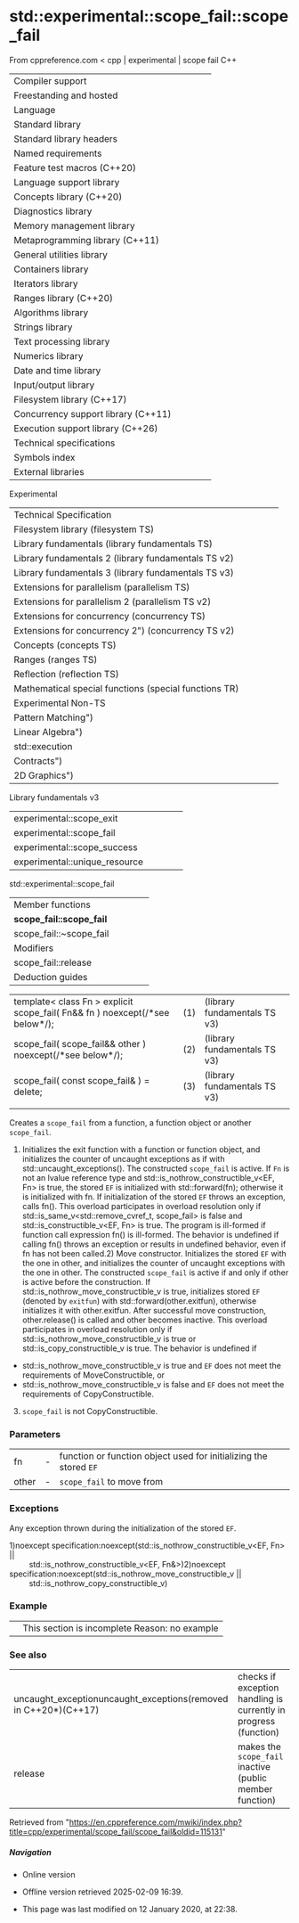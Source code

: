 # std::experimental::scope_fail<EF>::scope_fail

From cppreference.com
< cpp‎ | experimental‎ | scope fail
C++

|  |  |  |  |  |
| --- | --- | --- | --- | --- |
| Compiler support | | | | |
| Freestanding and hosted | | | | |
| Language | | | | |
| Standard library | | | | |
| Standard library headers | | | | |
| Named requirements | | | | |
| Feature test macros (C++20) | | | | |
| Language support library | | | | |
| Concepts library (C++20) | | | | |
| Diagnostics library | | | | |
| Memory management library | | | | |
| Metaprogramming library (C++11) | | | | |
| General utilities library | | | | |
| Containers library | | | | |
| Iterators library | | | | |
| Ranges library (C++20) | | | | |
| Algorithms library | | | | |
| Strings library | | | | |
| Text processing library | | | | |
| Numerics library | | | | |
| Date and time library | | | | |
| Input/output library | | | | |
| Filesystem library (C++17) | | | | |
| Concurrency support library (C++11) | | | | |
| Execution support library (C++26) | | | | |
| Technical specifications | | | | |
| Symbols index | | | | |
| External libraries | | | | |

Experimental

|  |  |  |  |  |
| --- | --- | --- | --- | --- |
| Technical Specification | | | | |
| Filesystem library (filesystem TS) | | | | |
| Library fundamentals (library fundamentals TS) | | | | |
| Library fundamentals 2 (library fundamentals TS v2) | | | | |
| Library fundamentals 3 (library fundamentals TS v3) | | | | |
| Extensions for parallelism (parallelism TS) | | | | |
| Extensions for parallelism 2 (parallelism TS v2) | | | | |
| Extensions for concurrency (concurrency TS) | | | | |
| Extensions for concurrency 2") (concurrency TS v2) | | | | |
| Concepts (concepts TS) | | | | |
| Ranges (ranges TS) | | | | |
| Reflection (reflection TS) | | | | |
| Mathematical special functions (special functions TR) | | | | |
| Experimental Non-TS | | | | |
| Pattern Matching") | | | | |
| Linear Algebra") | | | | |
| std::execution | | | | |
| Contracts") | | | | |
| 2D Graphics") | | | | |

Library fundamentals v3

|  |  |  |  |  |
| --- | --- | --- | --- | --- |
| experimental::scope_exit | | | | |
| experimental::scope_fail | | | | |
| experimental::scope_success | | | | |
| experimental::unique_resource | | | | |

std::experimental::scope_fail

|  |  |  |  |  |
| --- | --- | --- | --- | --- |
| Member functions | | | | |
| ****scope_fail::scope_fail**** | | | | |
| scope_fail::~scope_fail | | | | |
| Modifiers | | | | |
| scope_fail::release | | | | |
| Deduction guides | | | | |

|  |  |  |
| --- | --- | --- |
| template< class Fn >  explicit scope_fail( Fn&& fn ) noexcept(/\*see below\*/); | (1) | (library fundamentals TS v3) |
| scope_fail( scope_fail&& other ) noexcept(/\*see below\*/); | (2) | (library fundamentals TS v3) |
| scope_fail( const scope_fail& ) = delete; | (3) | (library fundamentals TS v3) |
|  |  |  |

Creates a `scope_fail` from a function, a function object or another `scope_fail`.

1) Initializes the exit function with a function or function object, and initializes the counter of uncaught exceptions as if with std::uncaught_exceptions(). The constructed `scope_fail` is active. If `Fn` is not an lvalue reference type and std::is_nothrow_constructible_v<EF, Fn> is true, the stored `EF` is initialized with std::forward<Fn>(fn); otherwise it is initialized with fn. If initialization of the stored `EF` throws an exception, calls fn(). This overload participates in overload resolution only if std::is_same_v<std::remove_cvref_t<Fn>, scope_fail> is false and std::is_constructible_v<EF, Fn> is true. The program is ill-formed if function call expression fn() is ill-formed. The behavior is undefined if calling fn() throws an exception or results in undefined behavior, even if fn has not been called.2) Move constructor. Initializes the stored `EF` with the one in other, and initializes the counter of uncaught exceptions with the one in other. The constructed `scope_fail` is active if and only if other is active before the construction. If std::is_nothrow_move_constructible_v<EF> is true, initializes stored `EF` (denoted by `exitfun`) with std::forward<EF>(other.exitfun), otherwise initializes it with other.exitfun. After successful move construction, other.release() is called and other becomes inactive. This overload participates in overload resolution only if std::is_nothrow_move_constructible_v<EF> is true or std::is_copy_constructible_v<EF> is true. The behavior is undefined if

- std::is_nothrow_move_constructible_v<EF> is true and `EF` does not meet the requirements of MoveConstructible, or
- std::is_nothrow_move_constructible_v<EF> is false and `EF` does not meet the requirements of CopyConstructible.
3) `scope_fail` is not CopyConstructible.

### Parameters

|  |  |  |
| --- | --- | --- |
| fn | - | function or function object used for initializing the stored `EF` |
| other | - | `scope_fail` to move from |

### Exceptions

Any exception thrown during the initialization of the stored `EF`.

1)noexcept specification:noexcept(std::is_nothrow_constructible_v<EF, Fn> ||  
         std::is_nothrow_constructible_v<EF, Fn&>)2)noexcept specification:noexcept(std::is_nothrow_move_constructible_v<EF> ||  
         std::is_nothrow_copy_constructible_v<EF>)

### Example

|  |  |
| --- | --- |
|  | This section is incomplete Reason: no example |

### See also

|  |  |
| --- | --- |
| uncaught_exceptionuncaught_exceptions(removed in C++20\*)(C++17) | checks if exception handling is currently in progress   (function) |
| release | makes the `scope_fail` inactive   (public member function) |

Retrieved from "<https://en.cppreference.com/mwiki/index.php?title=cpp/experimental/scope_fail/scope_fail&oldid=115131>"

##### Navigation

- Online version
- Offline version retrieved 2025-02-09 16:39.

- This page was last modified on 12 January 2020, at 22:38.